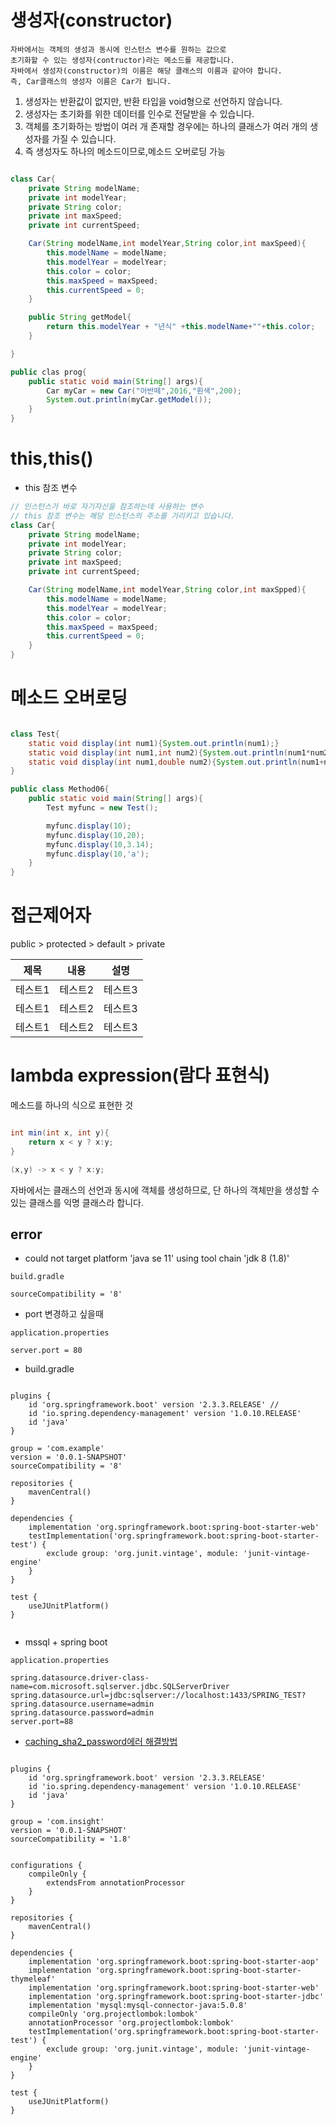 # 생성자(constructor)

```
자바에서는 객체의 생성과 동시에 인스턴스 변수를 원하는 값으로
초기화할 수 있는 생성자(contructor)라는 메소드를 제공합니다.
자바에서 생성자(constructor)의 이름은 해당 클래스의 이름과 같아야 합니다.
즉, Car클래스의 생성자 이름은 Car가 됩니다.
```

1. 생성자는 반환값이 없지만, 반환 타입을 void형으로 선언하지 않습니다.
2. 생성자는 초기화를 위한 데이터를 인수로 전달받을 수 있습니다.
3. 객체를 초기화하는 방법이 여러 개 존재할 경우에는 하나의 클래스가 여러 개의 생성자를 가질 수 있습니다.
4. 즉 생성자도 하나의 메소드이므로,메소드 오버로딩 가능

```java

class Car{
    private String modelName;
    private int modelYear;
    private String color;
    private int maxSpeed;
    private int currentSpeed;

    Car(String modelName,int modelYear,String color,int maxSpeed){
        this.modelName = modelName;
        this.modelYear = modelYear;
        this.color = color;
        this.maxSpeed = maxSpeed;
        this.currentSpeed = 0;
    }

    public String getModel{
        return this.modelYear + "년식" +this.modelName+""+this.color;
    }

}

public clas prog{
    public static void main(String[] args){
        Car myCar = new Car("아반떼",2016,"흰색",200);
        System.out.println(myCar.getModel());
    }
}

```

# this,this()

- this 참조 변수

```java
// 인스턴스가 바로 자기자신을 참조하는데 사용하는 변수
// this 참조 변수는 해당 인스턴스의 주소를 가리키고 있습니다.
class Car{
    private String modelName;
    private int modelYear;
    private String color;
    private int maxSpeed;
    private int currentSpeed;

    Car(String modelName,int modelYear,String color,int maxSpped){
        this.modelName = modelName;
        this.modelYear = modelYear;
        this.color = color;
        this.maxSpeed = maxSpeed;
        this.currentSpeed = 0;
    }
}

```

# 메소드 오버로딩

```java

class Test{
    static void display(int num1){System.out.println(num1);}
    static void display(int num1,int num2){System.out.println(num1*num2);}
    static void display(int num1,double num2){System.out.println(num1+num2);}
}

public class Method06{
    public static void main(String[] args){
        Test myfunc = new Test();

        myfunc.display(10);
        myfunc.display(10,20);
        myfunc.display(10,3.14);
        myfunc.display(10,'a');
    }
}

```

# 접근제어자

public > protected > default > private

|제목|내용|설명|
|------|---|---|
|테스트1|테스트2|테스트3|
|테스트1|테스트2|테스트3|
|테스트1|테스트2|테스트3|

# lambda expression(람다 표현식)

메소드를 하나의 식으로 표현한 것

```java

int min(int x, int y){
    return x < y ? x:y;
}

(x,y) -> x < y ? x:y;
```

자바에서는 클래스의 선언과 동시에 객체를 생성하므로, 단 하나의 객체만을 생성할 수 있는 클래스를 익명 클래스라 합니다.


## error

- could not target platform 'java se 11' using tool chain 'jdk 8 (1.8)'

```
build.gradle

sourceCompatibility = '8'

```

- port 변경하고 싶을때

```
application.properties

server.port = 80

```


- build.gradle

```

plugins {
	id 'org.springframework.boot' version '2.3.3.RELEASE' //
	id 'io.spring.dependency-management' version '1.0.10.RELEASE'
	id 'java'
}

group = 'com.example'
version = '0.0.1-SNAPSHOT'
sourceCompatibility = '8'

repositories {
	mavenCentral()
}

dependencies {
	implementation 'org.springframework.boot:spring-boot-starter-web'
	testImplementation('org.springframework.boot:spring-boot-starter-test') {
		exclude group: 'org.junit.vintage', module: 'junit-vintage-engine'
	}
}

test {
	useJUnitPlatform()
}


```

- mssql + spring boot

```
application.properties

spring.datasource.driver-class-name=com.microsoft.sqlserver.jdbc.SQLServerDriver
spring.datasource.url=jdbc:sqlserver://localhost:1433/SPRING_TEST?
spring.datasource.username=admin
spring.datasource.password=admin
server.port=88
```

- [caching_sha2_password에러 해결방법](https://swtpumpkin.github.io/backend/mysql/mysqlCachingSha2PasswordError/)

```

plugins {
	id 'org.springframework.boot' version '2.3.3.RELEASE'
	id 'io.spring.dependency-management' version '1.0.10.RELEASE'
	id 'java'
}

group = 'com.insight'
version = '0.0.1-SNAPSHOT'
sourceCompatibility = '1.8'


configurations {
	compileOnly {
		extendsFrom annotationProcessor
	}
}

repositories {
	mavenCentral()
}

dependencies {
	implementation 'org.springframework.boot:spring-boot-starter-aop'
	implementation 'org.springframework.boot:spring-boot-starter-thymeleaf'
	implementation 'org.springframework.boot:spring-boot-starter-web'
	implementation 'org.springframework.boot:spring-boot-starter-jdbc'
	implementation 'mysql:mysql-connector-java:5.0.8'
	compileOnly 'org.projectlombok:lombok'
	annotationProcessor 'org.projectlombok:lombok'
	testImplementation('org.springframework.boot:spring-boot-starter-test') {
		exclude group: 'org.junit.vintage', module: 'junit-vintage-engine'
	}
}

test {
	useJUnitPlatform()
}



```